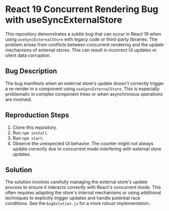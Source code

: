 # React 19 Concurrent Rendering Bug with useSyncExternalStore

This repository demonstrates a subtle bug that can occur in React 19 when using `useSyncExternalStore` with legacy code or third-party libraries. The problem arises from conflicts between concurrent rendering and the update mechanisms of external stores.  This can result in incorrect UI updates or silent data corruption.

## Bug Description

The bug manifests when an external store's update doesn't correctly trigger a re-render in a component using `useSyncExternalStore`.  This is especially problematic in complex component trees or when asynchronous operations are involved.

## Reproduction Steps

1. Clone this repository.
2. Run `npm install`.
3. Run `npm start`.
4. Observe the unexpected UI behavior.  The counter might not always update correctly due to concurrent mode interfering with external store updates.

## Solution

The solution involves carefully managing the external store's update process to ensure it interacts correctly with React's concurrent mode.  This often requires adapting the store's internal mechanisms or using additional techniques to explicitly trigger updates and handle potential race conditions. See the `bugSolution.js` for a more robust implementation.